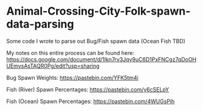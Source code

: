 # Animal-Crossing-City-Folk-spawn-data-parsing
Some code I wrote to parse out Bug/Fish spawn data (Ocean Fish TBD)

My notes on this entire process can be found here: https://docs.google.com/document/d/1lkn7rv3Jqy9uC6D1PxFNCgz7qDoOHUEmvsAsTAQR0Pg/edit?usp=sharing

Bug Spawn Weights: https://pastebin.com/YFK5tm4i

Fish (River) Spawn Percentages: https://pastebin.com/y6cSELpY

Fish (Ocean) Spawn Percentages: https://pastebin.com/4WUGsPih
